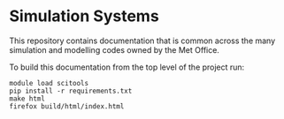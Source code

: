 # Simulation Systems

This repository contains documentation that is common across the many simulation and modelling codes owned by the Met Office.

To build this documentation from the top level of the project run:
```
module load scitools
pip install -r requirements.txt
make html
firefox build/html/index.html
```

